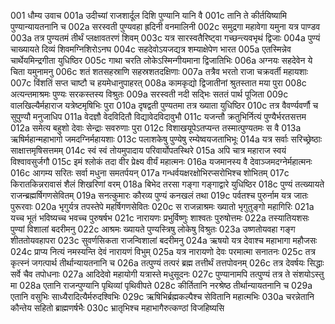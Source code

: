 001	धौम्य उवाच
001a	उदीच्यां राजशार्दूल दिशि पुण्यानि यानि वै
001c	तानि ते कीर्तयिष्यामि पुण्यान्यायतनानि च
002a	सरस्वती पुण्यवहा ह्रदिनी वनमालिनी
002c	समुद्रगा महावेगा यमुना यत्र पाण्डव
003a	तत्र पुण्यतमं तीर्थं प्लक्षावतरणं शिवम्
003c	यत्र सारस्वतैरिष्ट्वा गच्छन्त्यवभृथं द्विजाः
004a	पुण्यं चाख्यायते दिव्यं शिवमग्निशिरोऽनघ
004c	सहदेवोऽयजद्यत्र शम्याक्षेपेण भारत
005a	एतस्मिन्नेव चार्थेयमिन्द्रगीता युधिष्ठिर
005c	गाथा चरति लोकेऽस्मिन्गीयमाना द्विजातिभिः
006a	अग्नयः सहदेवेन ये चिता यमुनामनु
006c	शतं शतसहस्राणि सहस्रशतदक्षिणाः
007a	तत्रैव भरतो राजा चक्रवर्ती महायशाः
007c	विंशतिं सप्त चाष्टौ च हयमेधानुपाहरत्
008a	कामकृद्यो द्विजातीनां श्रुतस्तात मया पुरा
008c	अत्यन्तमाश्रमः पुण्यः सरकस्तस्य विश्रुतः
009a	सरस्वती नदी सद्भिः सततं पार्थ पूजिता
009c	वालखिल्यैर्महाराज यत्रेष्टमृषिभिः पुरा
010a	दृषद्वती पुण्यतमा तत्र ख्याता युधिष्ठिर
010c	तत्र वैवर्ण्यवर्णौ च सुपुण्यौ मनुजाधिप
011a	वेदज्ञौ वेदविदितौ विद्यावेदविदावुभौ
011c	यजन्तौ क्रतुभिर्नित्यं पुण्यैर्भरतसत्तम
012a	समेत्य बहुशो देवाः सेन्द्राः सवरुणाः पुरा
012c	विशाखयूपेऽतप्यन्त तस्मात्पुण्यतमः स वै
013a	ऋषिर्महान्महाभागो जमदग्निर्महायशाः
013c	पलाशकेषु पुण्येषु रम्येष्वयजताभिभूः
014a	यत्र सर्वाः सरिच्छ्रेष्ठाः साक्षात्तमृषिसत्तमम्
014c	स्वं स्वं तोयमुपादाय परिवार्योपतस्थिरे
015a	अपि चात्र महाराज स्वयं विश्वावसुर्जगौ
015c	इमं श्लोकं तदा वीर प्रेक्ष्य वीर्यं महात्मनः
016a	यजमानस्य वै देवाञ्जमदग्नेर्महात्मनः
016c	आगम्य सरितः सर्वा मधुना समतर्पयन्
017a	गन्धर्वयक्षरक्षोभिरप्सरोभिश्च शोभितम्
017c	किरातकिन्नरावासं शैलं शिखरिणां वरम्
018a	बिभेद तरसा गङ्गा गङ्गाद्वारे युधिष्ठिर
018c	पुण्यं तत्ख्यायते राजन्ब्रह्मर्षिगणसेवितम्
019a	सनत्कुमारः कौरव्य पुण्यं कनखलं तथा
019c	पर्वतश्च पुरुर्नाम यत्र जातः पुरूरवाः
020a	भृगुर्यत्र तपस्तेपे महर्षिगणसेवितः
020c	स राजन्नाश्रमः ख्यातो भृगुतुङ्गो महागिरिः
021a	यच्च भूतं भविष्यच्च भवच्च पुरुषर्षभ
021c	नारायणः प्रभुर्विष्णुः शाश्वतः पुरुषोत्तमः
022a	तस्यातियशसः पुण्यां विशालां बदरीमनु
022c	आश्रमः ख्यायते पुण्यस्त्रिषु लोकेषु विश्रुतः
023a	उष्णतोयवहा गङ्ग शीततोयवहापरा
023c	सुवर्णसिकता राजन्विशालां बदरीमनु
024a	ऋषयो यत्र देवाश्च महाभागा महौजसः
024c	प्राप्य नित्यं नमस्यन्ति देवं नारायणं विभुम्
025a	यत्र नारायणो देवः परमात्मा सनातनः
025c	तत्र कृत्स्नं जगत्पार्थ तीर्थान्यायतनानि च
026a	तत्पुण्यं तत्परं ब्रह्म तत्तीर्थं तत्तपोवनम्
026c	तत्र देवर्षयः सिद्धाः सर्वे चैव तपोधनाः
027a	आदिदेवो महायोगी यत्रास्ते मधुसूदनः
027c	पुण्यानामपि तत्पुण्यं तत्र ते संशयोऽस्तु मा
028a	एतानि राजन्पुण्यानि पृथिव्यां पृथिवीपते
028c	कीर्तितानि नरश्रेष्ठ तीर्थान्यायतनानि च
029a	एतानि वसुभिः साध्यैरादित्यैर्मरुदश्विभिः
029c	ऋषिभिर्ब्रह्मकल्पैश्च सेवितानि महात्मभिः
030a	चरन्नेतानि कौन्तेय सहितो ब्राह्मणर्षभैः
030c	भ्रातृभिश्च महाभागैरुत्कण्ठां विजहिष्यसि
